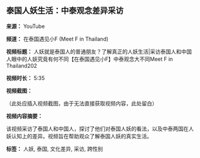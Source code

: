 ## 泰国人妖生活：中泰观念差异采访

**来源：** YouTube

**频道：** 在泰国遇见小F (Meet F in Thailand)

**视频标题：** 人妖就是泰国人的普通朋友？了解真正的人妖生活|采访泰国人和中国人眼中的人妖究竟有何不同【在泰国遇见小F】中泰观念大不同Meet F in Thailand202

**视频时长：** 5:35

**视频截图：**

（此处应插入视频截图，由于无法直接获取视频内容，此处留白）

**视频内容摘要：**

该视频采访了泰国人和中国人，探讨了他们对泰国人妖的看法，以及中泰两国在人妖认知上的差异。视频旨在帮助观众了解泰国人妖的真实生活。

**标签：** 人妖, 泰国, 文化差异, 采访, 跨性别
